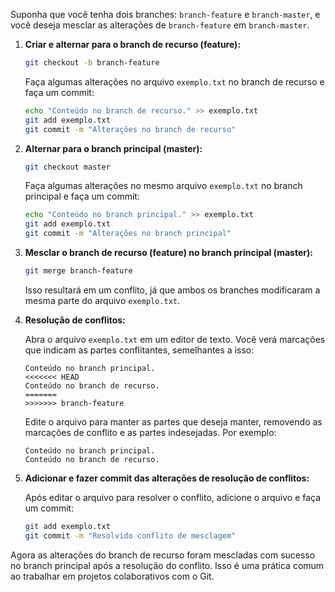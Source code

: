 Suponha que você tenha dois branches: `branch-feature` e `branch-master`, e você deseja mesclar as alterações de `branch-feature` em `branch-master`.

1. **Criar e alternar para o branch de recurso (feature):**

   ```bash
   git checkout -b branch-feature
   ```

   Faça algumas alterações no arquivo `exemplo.txt` no branch de recurso e faça um commit:

   ```bash
   echo "Conteúdo no branch de recurso." >> exemplo.txt
   git add exemplo.txt
   git commit -m "Alterações no branch de recurso"
   ```

2. **Alternar para o branch principal (master):**

   ```bash
   git checkout master
   ```

   Faça algumas alterações no mesmo arquivo `exemplo.txt` no branch principal e faça um commit:

   ```bash
   echo "Conteúdo no branch principal." >> exemplo.txt
   git add exemplo.txt
   git commit -m "Alterações no branch principal"
   ```

3. **Mesclar o branch de recurso (feature) no branch principal (master):**

   ```bash
   git merge branch-feature
   ```

   Isso resultará em um conflito, já que ambos os branches modificaram a mesma parte do arquivo `exemplo.txt`.

4. **Resolução de conflitos:**

   Abra o arquivo `exemplo.txt` em um editor de texto. Você verá marcações que indicam as partes conflitantes, semelhantes a isso:

   ```plaintext
   Conteúdo no branch principal.
   <<<<<<< HEAD
   Conteúdo no branch de recurso.
   =======
   >>>>>>> branch-feature
   ```

   Edite o arquivo para manter as partes que deseja manter, removendo as marcações de conflito e as partes indesejadas. Por exemplo:

   ```plaintext
   Conteúdo no branch principal.
   Conteúdo no branch de recurso.
   ```

5. **Adicionar e fazer commit das alterações de resolução de conflitos:**

   Após editar o arquivo para resolver o conflito, adicione o arquivo e faça um commit:

   ```bash
   git add exemplo.txt
   git commit -m "Resolvido conflito de mesclagem"
   ```

Agora as alterações do branch de recurso foram mescladas com sucesso no branch principal após a resolução do conflito. Isso é uma prática comum ao trabalhar em projetos colaborativos com o Git.
